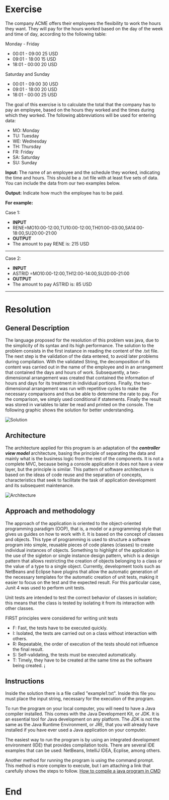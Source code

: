 # Exercise

The company ACME offers their employees the flexibility to work the hours they want. They will pay for the hours worked based on the day of the week and time of day, according to the following table:

Monday - Friday
- 00:01 - 09:00 25 USD
- 09:01 - 18:00 15 USD
- 18:01 - 00:00 20 USD

Saturday and Sunday
- 00:01 - 09:00 30 USD
- 09:01 - 18:00 20 USD
- 18:01 - 00:00 25 USD

The goal of this exercise is to calculate the total that the company has to pay an employee, based on the hours they worked and the times during which they worked. The following abbreviations will be used for entering data:

- MO: Monday
- TU: Tuesday
- WE: Wednesday
- TH: Thursday
- FR: Friday
- SA: Saturday
- SU: Sunday

**Input:**
The name of an employee and the schedule they worked, indicating the time and hours. This should be a .txt file with at least five sets of data. You can include the data from our two examples below.

**Output:**
Indicate how much the employee has to be paid.

**For example:**

Case 1:
-  **INPUT**
-  RENE=MO10:00-12:00,TU10:00-12:00,TH01:00-03:00,SA14:00-18:00,SU20:00-21:00
-  **OUTPUT**
-  The amount to pay RENE is: 215 USD

------------
Case 2:
-  **INPUT**
-  ASTRID =MO10:00-12:00,TH12:00-14:00,SU20:00-21:00
-  **OUTPUT**
-  The amount to pay ASTRID is: 85 USD
------------

# Resolution
## General Description
The language proposed for the resolution of this problem was java, due to the simplicity of its syntax and its high performance.
The solution to the problem consists in the first instance in reading the content of the .txt file. The next step is the validation of the data entered, to avoid later problems during compilation. With the validated String, the decomposition of its content was carried out in the name of the employee and in an arrangement that contained the days and hours of work. Subsequently, a two-dimensional arrangement was created that contained the information of hours and days for its treatment in individual portions. Finally, the two-dimensional arrangement was run with repetitive cycles to make the necessary comparisons and thus be able to determine the rate to pay. For the comparison, we simply used conditional if statements. Finally the result was stored in variables to later be read and printed on the console. The following graphic shows the solution for better understanding.

![Solution](https://i.ibb.co/kS9Qwhx/Untitled-Diagram-10.png "Solution")
## Architecture
The architecture applied for this program is an adaptation of the ***controller view model*** architecture, basing the principle of separating the data and mainly what is the business logic from the rest of the components. It is not a complete MVC, because being a console application it does not have a view layer, but the principle is similar. This pattern of software architecture is based on the ideas of code reuse and the separation of concepts, characteristics that seek to facilitate the task of application development and its subsequent maintenance.

![Architecture](https://i.ibb.co/YySxCyh/ioet-1.png "Architecture")
## Approach and methodology
The approach of the application is oriented to the object-oriented programming paradigm (OOP), that is, a model or a programming style that gives us guides on how to work with it. It is based on the concept of classes and objects. This type of programming is used to structure a software program into simple, reusable pieces of code planes (classes) to create individual instances of objects.
Something to highlight of the application is the use of the sigleton or single instance design pattern, which is a design pattern that allows restricting the creation of objects belonging to a class or the value of a type to a single object.
Currently, development tools such as NetBeans and Eclipse have plugins that allow the automatic generation of the necessary templates for the automatic creation of unit tests, making it easier to focus on the test and the expected result. For this particular case, Junit 4 was used to perform unit tests.

Unit tests are intended to test the correct behavior of classes in isolation; this means that the class is tested by isolating it from its interaction with other classes.

FIRST principles were considered for writing unit tests

- F: Fast, the tests have to be executed quickly.
- I: Isolated, the tests are carried out on a class without interaction with others.
- R: Repeatable, the order of execution of the tests should not influence the final result.
- S: Self-validating, the tests must be executed automatically.
- T: Timely, they have to be created at the same time as the software being created. ¡
## Instructions
Inside the solution there is a file called "example1.txt". Inside this file you must place the input string, necessary for the execution of the program.

To run the program on your local computer, you will need to have a Java compiler installed. This comes with the Java Development Kit, or JDK. It is an essential tool for Java development on any platform. The JDK is not the same as the Java Runtime Environment, or JRE, that you will already have installed if you have ever used a Java application on your computer.

The easiest way to run the program is by using an integrated development environment (IDE) that provides compilation tools. There are several IDE examples that can be used: NetBeans, IntelliJ IDEA, Ecplise, among others.

Another method for running the program is using the command prompt. This method is more complex to execute, but I am attaching a link that carefully shows the steps to follow.
[How to compile a java program in CMD](https://www.skylit.com/javamethods/faqs/javaindos.html)

# End

